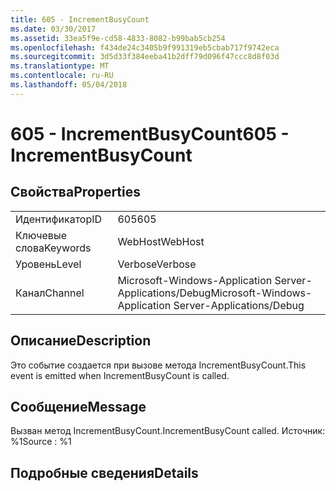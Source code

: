 ```yaml
---
title: 605 - IncrementBusyCount
ms.date: 03/30/2017
ms.assetid: 33ea5f9e-cd58-4833-8082-b99bab5cb254
ms.openlocfilehash: f434de24c3405b9f991319eb5cbab717f9742eca
ms.sourcegitcommit: 3d5d33f384eeba41b2dff79d096f47ccc8d8f03d
ms.translationtype: MT
ms.contentlocale: ru-RU
ms.lasthandoff: 05/04/2018
---
```

# <a name="605---incrementbusycount"></a><span data-ttu-id="34f9b-102">605 - IncrementBusyCount</span><span class="sxs-lookup"><span data-stu-id="34f9b-102">605 - IncrementBusyCount</span></span>
## <a name="properties"></a><span data-ttu-id="34f9b-103">Свойства</span><span class="sxs-lookup"><span data-stu-id="34f9b-103">Properties</span></span>  
  
|||  
|-|-|  
|<span data-ttu-id="34f9b-104">Идентификатор</span><span class="sxs-lookup"><span data-stu-id="34f9b-104">ID</span></span>|<span data-ttu-id="34f9b-105">605</span><span class="sxs-lookup"><span data-stu-id="34f9b-105">605</span></span>|  
|<span data-ttu-id="34f9b-106">Ключевые слова</span><span class="sxs-lookup"><span data-stu-id="34f9b-106">Keywords</span></span>|<span data-ttu-id="34f9b-107">WebHost</span><span class="sxs-lookup"><span data-stu-id="34f9b-107">WebHost</span></span>|  
|<span data-ttu-id="34f9b-108">Уровень</span><span class="sxs-lookup"><span data-stu-id="34f9b-108">Level</span></span>|<span data-ttu-id="34f9b-109">Verbose</span><span class="sxs-lookup"><span data-stu-id="34f9b-109">Verbose</span></span>|  
|<span data-ttu-id="34f9b-110">Канал</span><span class="sxs-lookup"><span data-stu-id="34f9b-110">Channel</span></span>|<span data-ttu-id="34f9b-111">Microsoft-Windows-Application Server-Applications/Debug</span><span class="sxs-lookup"><span data-stu-id="34f9b-111">Microsoft-Windows-Application Server-Applications/Debug</span></span>|  
  
## <a name="description"></a><span data-ttu-id="34f9b-112">Описание</span><span class="sxs-lookup"><span data-stu-id="34f9b-112">Description</span></span>  
 <span data-ttu-id="34f9b-113">Это событие создается при вызове метода IncrementBusyCount.</span><span class="sxs-lookup"><span data-stu-id="34f9b-113">This event is emitted when IncrementBusyCount is called.</span></span>  
  
## <a name="message"></a><span data-ttu-id="34f9b-114">Сообщение</span><span class="sxs-lookup"><span data-stu-id="34f9b-114">Message</span></span>  
 <span data-ttu-id="34f9b-115">Вызван метод IncrementBusyCount.</span><span class="sxs-lookup"><span data-stu-id="34f9b-115">IncrementBusyCount called.</span></span> <span data-ttu-id="34f9b-116">Источник: %1</span><span class="sxs-lookup"><span data-stu-id="34f9b-116">Source : %1</span></span>  
  
## <a name="details"></a><span data-ttu-id="34f9b-117">Подробные сведения</span><span class="sxs-lookup"><span data-stu-id="34f9b-117">Details</span></span>
